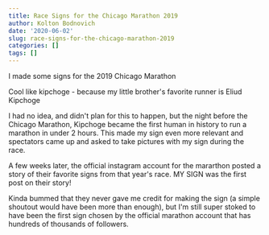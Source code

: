 ```yaml
---
title: Race Signs for the Chicago Marathon 2019
author: Kolton Bodnovich
date: '2020-06-02'
slug: race-signs-for-the-chicago-marathon-2019
categories: []
tags: []
---
```


I made some signs for the 2019 Chicago Marathon

<!--more-->

Cool like kipchoge - because my little brother's favorite runner is Eliud Kipchoge

I had no idea, and didn't plan for this to happen, but the night before the Chicago Marathon, Kipchoge became the first human in history to run a marathon in under 2 hours. This made my sign even more relevant and spectators came up and asked to take pictures with my sign during the race. 

A few weeks later, the official instagram account for the mararthon posted a story of their favorite signs from that year's race. MY SIGN was the first post on their story! 

Kinda bummed that they never gave me credit for making the sign (a simple shoutout would have been more than enough), but I'm still super stoked to have been the first sign chosen by the official marathon account that has hundreds of thousands of followers. 